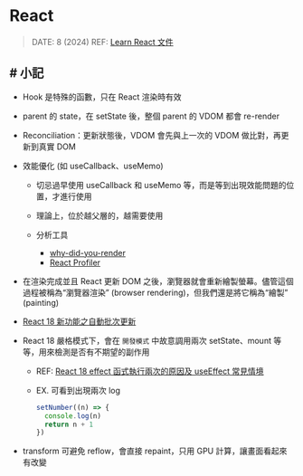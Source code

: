 ##### <!-- 收起 -->

<!----------- ref start ----------->

[React 18 effect 函式執行兩次的原因及 useEffect 常見情境]: https://medium.com/@linyawun031/react-react-18-effect-函式執行兩次的原因及-useeffect-常見情境-2dc65c18b64b
[React 18 新功能之自動批次更新]: https://juejin.cn/post/7153814771937067044
[Learn React 文件]: https://react.dev/learn
[React Profiler]: https://max80713.medium.com/使用-react-profiler-來觀察-react-web-app-的渲染狀況並進行效能優化-bde15fe3d267
[why-did-you-render]: https://segmentfault.com/a/1190000023031115

<!----------- ref end ----------->

# React

> DATE: 8 (2024)
> REF: [Learn React 文件]

## # 小記

- Hook 是特殊的函數，只在 React 渲染時有效

- parent 的 state，在 setState 後，整個 parent 的 VDOM 都會 re-render

- Reconciliation：更新狀態後，VDOM 會先與上一次的 VDOM 做比對，再更新到真實 DOM

- 效能優化 (如 useCallback、useMemo)

  - 切忌過早使用 useCallback 和 useMemo 等，而是等到出現效能問題的位置，才進行使用
  - 理論上，位於越父層的，越需要使用
  - 分析工具

    - [why-did-you-render]
    - [React Profiler]

- 在渲染完成並且 React 更新 DOM 之後，瀏覽器就會重新繪製螢幕。儘管這個過程被稱為“瀏覽器渲染” (browser rendering)，但我們還是將它稱為“繪製” (painting)

- [React 18 新功能之自動批次更新]

- React 18 嚴格模式下，會在 `開發模式` 中故意調用兩次 setState、mount 等等，用來檢測是否有不期望的副作用

  - REF: [React 18 effect 函式執行兩次的原因及 useEffect 常見情境]

  - EX. 可看到出現兩次 log

    ```js
    setNumber((n) => {
      console.log(n)
      return n + 1
    })
    ```

- transform 可避免 reflow，會直接 repaint，只用 GPU 計算，讓畫面看起來有改變
